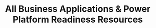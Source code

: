 ---
layout: sectionlist
title: All Business Applications & Power Platform Readiness Resources
permalink: /skilling/d365-academy/business-applications/
includemethod: all
includesection:
- Business Applications
---